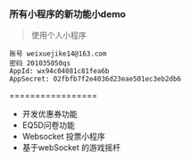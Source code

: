 ### 所有小程序的新功能小demo

> 使用个人小程序

```
账号 weixuejike14@163.com
密码 201035050qs
AppId: wx94c04081c81fea6b
AppSecret: 02fbfb7f2e4036d23eae501ec3eb2db6
```
=================

- 开发优惠券功能
- EQ5D问卷功能
- Websocket 投票小程序
- 基于webSocket 的游戏摇杆

